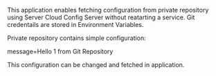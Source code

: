 This application enables fetching configuration from private repository using Server Cloud Config Server without reatarting a service. Git credentails are stored in Environment Variables. 

Private repository contains simple configuration:

message=Hello 1 from Git Repository

This configuration can be changed and fetched in application.
